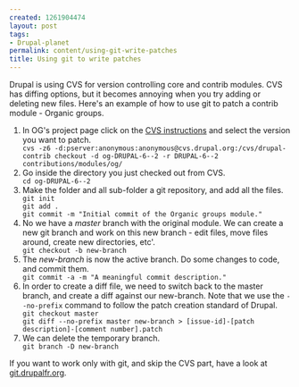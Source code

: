 ```yaml
--- 
created: 1261904474
layout: post
tags: 
- Drupal-planet
permalink: content/using-git-write-patches
title: Using git to write patches
---
```

Drupal is using CVS for version controlling core and contrib modules. CVS has diffing options, but it becomes annoying when you try adding or deleting new files. Here's an example of how to use git to patch a contrib module - Organic groups.

<ol>
<li>In OG's project page click on the <a href="http://drupal.org/project/og/cvs-instructions">CVS instructions</a> and select the version you want to patch.
<code>
cvs -z6 -d:pserver:anonymous:anonymous@cvs.drupal.org:/cvs/drupal-contrib checkout -d og-DRUPAL-6--2 -r DRUPAL-6--2 contributions/modules/og/
</code></li>
<li>Go inside the directory you just checked out from CVS.
<code>
cd og-DRUPAL-6--2
</code>
</li>
<li>Make the folder and all sub-folder a git repository, and add all the files.
<code>
git init
git add .
git commit -m "Initial commit of the Organic groups module."
</code>
</li>
<li>No we have a <em>master</em> branch with the original module. We can create a new git branch and work on this new branch - edit files, move files around, create new directories, etc'.
<code>
git checkout -b new-branch
</code>
</li>
<li>
The <em>new-branch</em> is now the active branch. Do some changes to code, and commit them.
<code>
git commit -a -m "A meaningful commit description."
</code>
</li>
<li>In order to create a diff file, we need to switch back to the master branch, and create a diff against our new-branch. Note that we use the <code>--no-prefix</code> command to follow the patch creation standard of Drupal.
<code>
git checkout master
git diff --no-prefix master new-branch > [issue-id]-[patch description]-[comment number].patch
</code>
</li>
<li>
We can delete the temporary branch.
<code>
git branch -D new-branch
</code>
</li>
</ol>

If you want to work only with git, and skip the CVS part, have a look at <a href="http://git.drupalfr.org/">git.drupalfr.org</a>.
